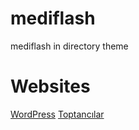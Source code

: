 # mediflash
mediflash in directory theme

# Websites
[WordPress](https://wordpress.org/download)
[Toptancılar](https://www.toptanihracat.com)

